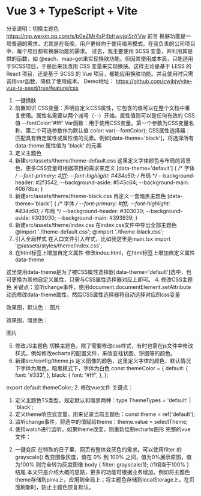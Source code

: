 # Vue 3 + TypeScript + Vite

分支说明：切换主题色
https://mp.weixin.qq.com/s/b0eZMr4sP4bHwvjqi5nYVw
前言
换肤功能是一项普遍的需求，尤其是在夜晚，用户更倾向于使用暗黑模式。在我负责的公司项目中，每个项目都有换肤功能的需求。
过去，我主要使用 SCSS 变量，并利用其提供的函数，如 @each、map-get来实现换肤功能。但因其使用成本高，只能适用于SCSS项目，于是后来我改用 CSS 变量来实现换肤。这样无论是基于 LESS 的 React 项目，还是基于 SCSS 的 Vue 项目，都能应用换肤功能。并且使用时只需调用var函数，降低了使用成本。
Demo地址：
https://github.com/cwjbjy/vite-vue-ts-seed/tree/feature/css
1. 一键换肤
1. 前置知识
CSS变量：声明自定义CSS属性，它包含的值可以在整个文档中重复使用。属性名需要以两个减号（--）开始，属性值则可以是任何有效的 CSS 值
--fontColor:'#fff'
Var函数：用于使用CSS变量。第一个参数为CSS变量名称，第二个可选参数作为默认值
color: var(--fontColor);
CSS属性选择器：匹配具有特定属性或属性值的元素。例如[data-theme='black']，将选择所有 data-theme 属性值为 'black' 的元素
2. 定义主题色
1. 新建src/assets/theme/theme-default.css
这里定义字体颜色与布局的背景色，更多CSS变量可根据项目的需求来定义
[data-theme='default'] {
  /* 字体 */
  --font-primary: #fff;
  --font-highlight: #434a50;
  /* 布局 */
  --background-header: #2f3542;
  --background-aside: #545c64;
  --background-main: #0678be;
}
2. 新建src/assets/theme/theme-black.css
再定义一套暗黑主题色
[data-theme='black'] {
  /* 字体 */
  --font-primary: #fff;
  --font-highlight: #434a50;
  /* 布局 */
  --background-header: #303030;
  --background-aside: #303030;
  --background-main: #393939;
}
3. 新建src/assets/theme/index.css
在index.css文件中导出全部主题色
@import './theme-default.css'; 
@import './theme-black.css';
4. 引入全局样式
在入口文件引入样式，比如我这里是main.tsx
import '@/assets/styles/theme/index.css';
3. 在html标签上增加自定义属性
修改index.html，在html标签上增加自定义属性data-theme
<html lang="en" data-theme="default"></html>
这里使用data-theme是为了被CSS属性选择器[data-theme='default']选中，也可更换为其他自定义属性，只需与CSS属性选择器对应上即可。
4. 修改CSS主题色
关键点：监听change事件，使用document.documentElement.setAttribute动态修改data-theme属性，然后CSS属性选择器将自动选择对应的css变量
<template>
  <div>
    <select name="pets" @change="handleChange">
      <option value="default">默认色</option>
      <option value="black">黑色</option>
    </select>
    <div>登录页面</div>
  </div>
</template>


<script setup lang="ts">
const handleChange = (e: Event) => {
  window.document.documentElement.setAttribute('data-theme', (e.target as HTMLSelectElement).value);
};
</script>


<style lang="scss">
body {
  color: var(--font-primary);
  background-color: var(--background-main);
}
</style>
效果图，默认色：
图片

效果图，暗黑色：

图片

5. 修改JS主题色
切换主题色，除了需要修改css样式，有时也需在js文件中修改样式，例如修改echarts的配置文件，来改变柱状图、饼图等的颜色。
1. 新建src/config/theme.js
定义图像的颜色，这里定义字体的颜色，默认情况下字体为黑色，暗黑模式下，字体为白色
const themeColor = {
  default: {
    font: '#333',
  },
  black: {
    font: '#fff',
  },
};


export default themeColor;
2. 修改vue文件
关键点：
1. 定义主题色TS类型，规定默认和暗黑两种：type ThemeTypes = 'default' | 'black';
2. 定义theme响应式变量，用来记录当前主题色：const theme = ref<ThemeTypes>('default');
3. 监听change事件，将选中的值赋给theme：theme.value = selectTheme;
4. 使用watch进行监听，如果theme改变，则重新绘制echarts图形
完整的vue文件：
<template>
  <div>
    <select name="pets" @change="handleChange">
      <option value="default">默认色</option>
      <option value="black">黑色</option>
    </select>
    <div>登录页面</div>
    <div ref="echartRef" class="myChart"></div>
  </div>
</template>


<script setup lang="ts">
import { onMounted, ref, watch } from 'vue';
import themeColor from '@/config/theme';
import * as echarts from 'echarts';


type ThemeTypes = 'default' | 'black';


const echartRef = ref<HTMLDivElement | null>(null);
const theme = ref<ThemeTypes>('default');
const handleChange = (e: Event) => {
  const selectTheme = (e.target as HTMLSelectElement).value as ThemeTypes;
  theme.value = selectTheme;
  window.document.documentElement.setAttribute('data-theme', selectTheme);
};


const drawGraph = () => {
  let echartsInstance = echarts.getInstanceByDom(echartRef.value!);
  if (!echartsInstance) {
    echartsInstance = echarts.init(echartRef.value);
  }
  echartsInstance.clear();
  var option = {
    color: ['#3398DB'],
    title: {
      text: '柱状图',
      left: 'center',
      textStyle: {
        color: themeColor[theme.value].font,
      },
    },
    xAxis: [
      {
        type: 'category',
        data: ['Mon', 'Tue', 'Wed', 'Thu', 'Fri', 'Sat', 'Sun'],
        axisLabel: {
          show: true,
          color: themeColor[theme.value].font,
        },
        nameTextStyle: {
          color: themeColor[theme.value].font,
        },
      },
    ],
    yAxis: [
      {
        type: 'value',
        axisLabel: {
          show: true,
          color: themeColor[theme.value].font,
        },
        nameTextStyle: {
          color: themeColor[theme.value].font,
        },
      },
    ],
    series: [
      {
        name: '直接访问',
        type: 'bar',
        barWidth: '60%',
        data: [10, 52, 200, 334, 390, 330, 220],
      },
    ],
  };


  echartsInstance.setOption(option);
};
onMounted(() => {
  drawGraph();
});
watch(theme, () => {
  drawGraph();
});
</script>


<style lang="scss">
body {
  color: var(--font-primary);
  background-color: var(--background-main);
}
.myChart {
  width: 300px;
  height: 300px;
}
</style>
2. 一键变灰
在特殊的日子里，网页有整体变灰色的需求。可以使用filter 的 grayscale() 改变图像灰度，值在 0% 到 100% 之间，值为0%展示原图，值为100% 则完全转为灰度图像
body {
  filter: grayscale(1); //1相当于100%
}
结尾
本文只是介绍大概的思路，更多的功能可根据业务增加。例如将主题色theme存储到pinia上，应用到全局上；将主题色存储到localStorage上，在页面刷新时，防止主题色恢复默认。
